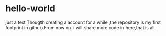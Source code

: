 # hello-world
just a text
Thougth creating a account for a while ,the repository is my first footprint in github.From now on.
i will share more code in here,that is all.
